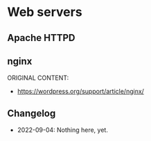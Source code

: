 # Web servers

## Apache HTTPD


## nginx

ORIGINAL CONTENT:
* https://wordpress.org/support/article/nginx/

## Changelog

- 2022-09-04: Nothing here, yet.

